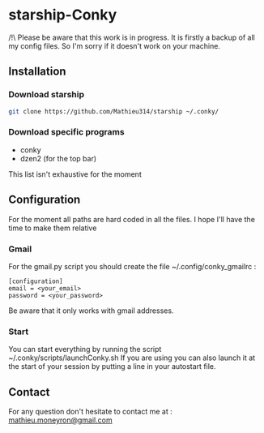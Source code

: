 # starship-Conky

/!\ Please be aware that this work is in progress. It is firstly a backup of all my config files. So I'm sorry if it doesn't work on your machine.

## Installation
### Download starship
```bash
git clone https://github.com/Mathieu314/starship ~/.conky/
```

### Download specific programs
- conky
- dzen2 (for the top bar)

This list isn't exhaustive for the moment

## Configuration
For the moment all paths are hard coded in all the files. I hope I'll have the time to make them relative

### Gmail
For the gmail.py script you should create the file ~/.config/conky_gmailrc :
```
[configuration]
email = <your_email>
password = <your_password>
```
Be aware that it only works with gmail addresses.

### Start
You can start everything by running the script ~/.conky/scripts/launchConky.sh
If you are using you can also launch it at the start of your session by putting a line in your autostart file.

## Contact
For any question don't hesitate to contact me at :
mathieu.moneyron@gmail.com
